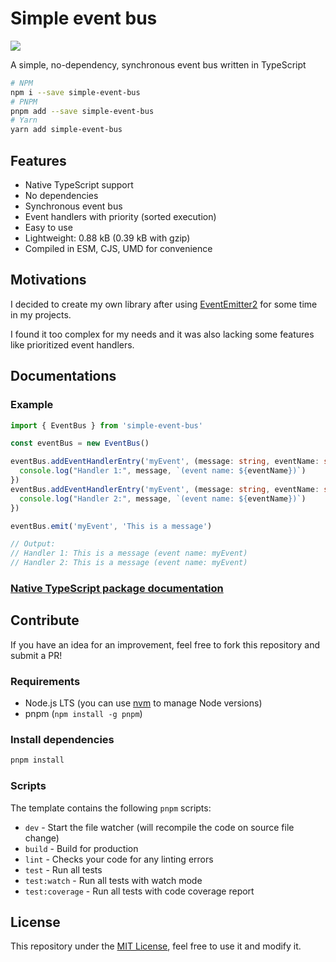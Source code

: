 # Simple event bus
![](https://github.com/SylvainMarty/simple-event-bus/workflows/ci.yml/badge.svg)

A simple, no-dependency, synchronous event bus written in TypeScript

```bash
# NPM
npm i --save simple-event-bus
# PNPM
pnpm add --save simple-event-bus
# Yarn
yarn add simple-event-bus
```

## Features

* Native TypeScript support
* No dependencies
* Synchronous event bus
* Event handlers with priority (sorted execution)
* Easy to use
* Lightweight: 0.88 kB (0.39 kB with gzip)
* Compiled in ESM, CJS, UMD for convenience

## Motivations

I decided to create my own library after using [EventEmitter2](https://github.com/EventEmitter2/EventEmitter2) for some time in my projects.

I found it too complex for my needs and it was also lacking some features like prioritized event handlers.

## Documentations

### Example
```ts
import { EventBus } from 'simple-event-bus'

const eventBus = new EventBus()

eventBus.addEventHandlerEntry('myEvent', (message: string, eventName: string) => {
  console.log("Handler 1:", message, `(event name: ${eventName})`)
})
eventBus.addEventHandlerEntry('myEvent', (message: string, eventName: string) => {
  console.log("Handler 2:", message, `(event name: ${eventName})`)
})

eventBus.emit('myEvent', 'This is a message')

// Output:
// Handler 1: This is a message (event name: myEvent)
// Handler 2: This is a message (event name: myEvent)
```

### [Native TypeScript package documentation](https://github.com/SylvainMarty/simple-event-bus/tree/main/packages/simple-event-bus)

## Contribute

If you have an idea for an improvement, feel free to fork this repository and submit a PR!

### Requirements

* Node.js LTS (you can use [nvm](https://github.com/nvm-sh/nvm) to manage Node versions)
* pnpm (`npm install -g pnpm`)

### Install dependencies

```bash
pnpm install
```

### Scripts

The template contains the following `pnpm` scripts:

* `dev` - Start the file watcher (will recompile the code on source file change)
* `build` - Build for production
* `lint` - Checks your code for any linting errors
* `test` - Run all tests
* `test:watch` - Run all tests with watch mode
* `test:coverage` - Run all tests with code coverage report

## License

This repository under the [MIT License](LICENSE), feel free to use it and modify it.
